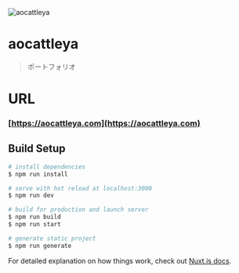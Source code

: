 <img alt="aocattleya" src="https://user-images.githubusercontent.com/39142850/79777682-8f2fb400-8372-11ea-8a52-c550157c6e19.gif">

# aocattleya

> ポートフォリオ

# URL

### [https://aocattleya.com](https://aocattleya.com)

## Build Setup

``` bash
# install dependencies
$ npm run install

# serve with hot reload at localhost:3000
$ npm run dev

# build for production and launch server
$ npm run build
$ npm run start

# generate static project
$ npm run generate
```

For detailed explanation on how things work, check out [Nuxt.js docs](https://nuxtjs.org).
